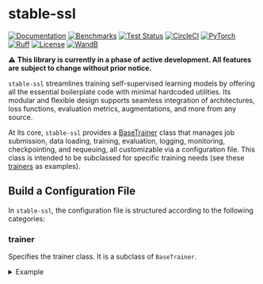 # stable-ssl

[![Documentation](https://img.shields.io/badge/Documentation-blue.svg)](https://rbalestr-lab.github.io/stable-ssl.github.io/dev/)
[![Benchmarks](https://img.shields.io/badge/Benchmarks-blue.svg)](https://github.com/rbalestr-lab/stable-ssl/tree/main/benchmarks)
[![Test Status](https://github.com/rbalestr-lab/stable-ssl/actions/workflows/testing.yml/badge.svg)](https://github.com/rbalestr-lab/stable-ssl/actions/workflows/testing.yml)
[![CircleCI](https://dl.circleci.com/status-badge/img/gh/rbalestr-lab/stable-ssl/tree/main.svg?style=svg)](https://dl.circleci.com/status-badge/redirect/gh/rbalestr-lab/stable-ssl/tree/main)
[![PyTorch](https://img.shields.io/badge/PyTorch-ee4c2c?logo=pytorch&logoColor=white)](https://pytorch.org/get-started/locally/)
[![Ruff](https://img.shields.io/endpoint?url=https://raw.githubusercontent.com/astral-sh/ruff/main/assets/badge/v2.json)](https://github.com/astral-sh/ruff)
[![License](https://img.shields.io/badge/License-MIT-yellow.svg)](https://opensource.org/licenses/MIT)
[![WandB](https://raw.githubusercontent.com/wandb/assets/main/wandb-github-badge-gradient.svg)](https://wandb.ai/site)

⚠️ **This library is currently in a phase of active development. All features are subject to change without prior notice.**

``stable-ssl`` streamlines training self-supervised learning models by offering all the essential boilerplate code with minimal hardcoded utilities. Its modular and flexible design supports seamless integration of architectures, loss functions, evaluation metrics, augmentations, and more from any source.

At its core, `stable-ssl` provides a [BaseTrainer](https://rbalestr-lab.github.io/stable-ssl.github.io/dev/gen_modules/stable_ssl.BaseTrainer.html#stable_ssl.BaseTrainer) class that manages job submission, data loading, training, evaluation, logging, monitoring, checkpointing, and requeuing, all customizable via a configuration file. This class is intended to be subclassed for specific training needs (see these [trainers](https://rbalestr-lab.github.io/stable-ssl.github.io/dev/trainers.html) as examples).


## Build a Configuration File

In `stable-ssl`, the configuration file is structured according to the following categories:

### trainer

Specifies the trainer class. It is a subclass of `BaseTrainer`.

<details>
  <summary>Example</summary>

```yaml
trainer:
  _target_: stable_ssl.JointEmbeddingTrainer
```

### data

Defines the dataset, loading, and augmentation pipelines. Only the dataset called `train` is used for training. If there is no dataset named `train`, the model runs in evaluation mode.

<details>
  <summary>Example</summary>

```yaml
data:
  _num_classes: 10
  _num_samples: 50000
  train:
    _target_: torch.utils.data.DataLoader
    batch_size: 256
    drop_last: True
    shuffle: True
    num_workers: ${trainer.hardware.cpus_per_task}
    dataset:
      _target_: torchvision.datasets.CIFAR10
      root: ~/data
      train: True
      transform:
        _target_: stable_ssl.data.MultiViewSampler
        transforms:
          - _target_: torchvision.transforms.v2.Compose
            transforms:
              - _target_: torchvision.transforms.v2.RandomResizedCrop
                size: 32
                scale:
                  - 0.2
                  - 1.0
              - _target_: torchvision.transforms.v2.RandomHorizontalFlip
                p: 0.5
              - _target_: torchvision.transforms.v2.ToImage
              - _target_: torchvision.transforms.v2.ToDtype
                dtype:
                  _target_: stable_ssl.utils.str_to_dtype
                  _args_: [float32]
                scale: True
          - ${trainer.data.base.dataset.transform.transforms.0}
  test:
    _target_: torch.utils.data.DataLoader
    batch_size: 256
    num_workers: ${trainer.hardware.cpus_per_task}
    dataset:
      _target_: torchvision.datasets.CIFAR10
      train: False
      root: ~/data
      transform:
        _target_: torchvision.transforms.v2.Compose
        transforms:
          - _target_: torchvision.transforms.v2.ToImage
          - _target_: torchvision.transforms.v2.ToDtype
            dtype:
              _target_: stable_ssl.utils.str_to_dtype
              _args_: [float32]
            scale: True
```
</details>


### module

Specifies the neural network modules and their architecture.

<details>
  <summary>Example</summary>

```yaml
module:
   backbone:
      _target_: stable_ssl.modules.load_backbone
      name: resnet18
      low_resolution: True
      num_classes: null
   projector:
      _target_: torch.nn.Sequential
      _args_:
         - _target_: torch.nn.Linear
            in_features: 512
            out_features: 2048
            bias: False
         - _target_: torch.nn.BatchNorm1d
            num_features: ${trainer.module.projector._args_.0.out_features}
         - _target_: torch.nn.ReLU
         - _target_: torch.nn.Linear
            in_features: ${trainer.module.projector._args_.0.out_features}
            out_features: 128
            bias: False
         - _target_: torch.nn.BatchNorm1d
            num_features: ${trainer.module.projector._args_.3.out_features}
   projector_classifier:
      _target_: torch.nn.Linear
      in_features: 128
      out_features: ${trainer.data._num_classes}
   backbone_classifier:
      _target_: torch.nn.Linear
      in_features: 512
      out_features: ${trainer.data._num_classes}
```
</details>

### optim

Defines all the components needed for optimization, including the optimizer, scheduler, and the number of epochs.

<details>
  <summary>Example</summary>

```yaml
optim:
 epochs: 1000
 optimizer:
   _target_: stable_ssl.optimizers.LARS
   _partial_: True
   lr: 5
   weight_decay: 1e-6
 scheduler:
   _target_: stable_ssl.scheduler.LinearWarmupCosineAnnealing
   _partial_: True
   total_steps: ${eval:'${trainer.optim.epochs} * ${trainer.data._num_samples} // ${trainer.data.train.batch_size}'}
```
</details>


### hardware

Specifies the hardware used, including the number of GPUs, CPUs, etc.

<details>
  <summary>Example</summary>

```yaml
hardware:
   seed: 0
   float16: true
   device: "cuda:0"
   world_size: 1
```
</details>

### Logger

Configures model performance monitoring. APIs like [WandB](https://wandb.ai/home) are supported.

<details>
  <summary>Example</summary>

```yaml
logger:
   wandb: true
   base_dir: "./"
   level: 20
   checkpoint_frequency: 1
   log_every_step: 1
   metric:
      test:
         acc1:
         _target_: torchmetrics.classification.MulticlassAccuracy
         num_classes: ${trainer.data._num_classes}
         top_k: 1
         acc5:
         _target_: torchmetrics.classification.MulticlassAccuracy
         num_classes: ${trainer.data._num_classes}
         top_k: 5
```
</details>

### Loss (optional)
Defines a loss function that can then be used in the `compute_loss` method of the trainer. [Example](https://rbalestr-lab.github.io/stable-ssl.github.io/dev/user_guide.html#loss).

<details>
  <summary>Example loss YAML (click to reveal)</summary>

```yaml
loss:
  name: "NTXEntLoss"
  temperature: 0.5
```
</details>

## Launch a run

`stable-ssl` uses [`Hydra`](https://hydra.cc/) to manage input parameters via configuration files.

To start a run using the `default_config.yaml` configuration file located in the `./configs/` folder, use the following command:

```bash
stable-ssl --config-path configs/ --config-name default_config
```

This command utilizes [Hydra](https://hydra.cc/), making it compatible with multirun functionality and CLI overrides. It is important to note that the multirun flag (`-m` or `--multirun`) is **mandatory** when using the Slurm launcher.


## Installation

The library is not yet available on PyPI. You can install it from the source code, as follows.

```bash
pip install -e .
```

Or you can also run:

```bash
pip install -U git+https://github.com/rbalestr-lab/stable-ssl
```
